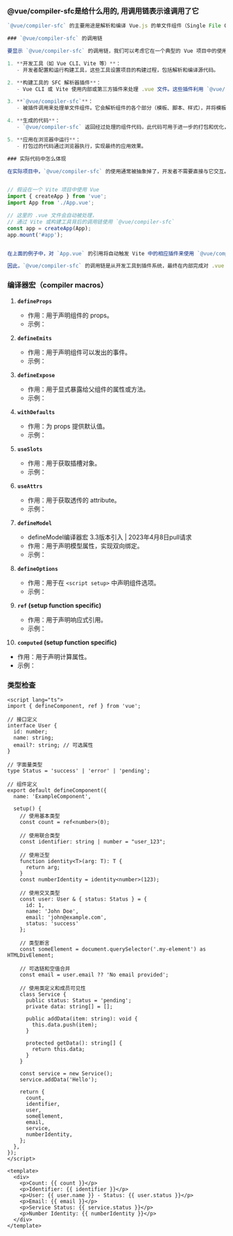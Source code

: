### @vue/compiler-sfc是给什么用的, 用调用链表示谁调用了它

```js
`@vue/compiler-sfc` 的主要用途是解析和编译 Vue.js 的单文件组件（Single File Components，SFCs）。这个库通常不会被直接调用，而是在 Vue 开发和构建工具中被使用，作为处理 .vue 文件的核心工具。

### `@vue/compiler-sfc` 的调用链

要显示 `@vue/compiler-sfc` 的调用链，我们可以考虑它在一个典型的 Vue 项目中的使用场景。以下是一种常见的调用链表示：

1. **开发工具（如 Vue CLI、Vite 等）**：
   - 开发者配置和运行构建工具，这些工具设置项目的构建过程，包括解析和编译源代码。

2. **构建工具的 SFC 解析器插件**：
   - Vue CLI 或 Vite 使用内部或第三方插件来处理 .vue 文件。这些插件利用 `@vue/compiler-sfc` 来解析和编译 `.vue` 文件。

3. **`@vue/compiler-sfc`**：
   - 被插件调用来处理单文件组件。它会解析组件的各个部分（模板、脚本、样式），并将模板编译成 JavaScript 渲染函数。

4. **生成的代码**：
   - `@vue/compiler-sfc` 返回经过处理的组件代码，此代码可用于进一步的打包和优化，最终生成可以在浏览器中运行的 JavaScript。

5. **应用在浏览器中运行**：
   - 打包过的代码通过浏览器执行，实现最终的应用效果。

### 实际代码中怎么体现

在实际项目中，`@vue/compiler-sfc` 的使用通常被抽象掉了，开发者不需要直接与它交互。例如：


// 假设在一个 Vite 项目中使用 Vue
import { createApp } from 'vue';
import App from './App.vue';

// 这里的 .vue 文件会自动被处理，
// 通过 Vite 或构建工具背后的调用链使用 `@vue/compiler-sfc`
const app = createApp(App);
app.mount('#app');


在上面的例子中，对 `App.vue` 的引用将自动触发 Vite 中的相应插件来使用 `@vue/compiler-sfc` 解析和编译这个组件文件。

因此，`@vue/compiler-sfc` 的调用链是从开发工具到插件系统，最终在内部完成对 .vue 文件的解析和编译。
```

### 编译器宏（compiler macros）
1. **`defineProps`**
   - 作用：用于声明组件的 props。
   - 示例：
     <script setup>
     const props = defineProps({
       title: String,
       count: Number
     })
     </script>

2. **`defineEmits`**
   - 作用：用于声明组件可以发出的事件。
   - 示例：
     <script setup>
     const emit = defineEmits(['update', 'delete'])

     function updateItem() {
       emit('update')
     }
     </script>

3. **`defineExpose`**
   - 作用：用于显式暴露给父组件的属性或方法。
   - 示例：
     <script setup>
     function someMethod() { /* ... */ }

     defineExpose({
       someMethod
     })
     </script>

4. **`withDefaults`**
   - 作用：为 props 提供默认值。
   - 示例：
     <script setup>
     const props = withDefaults(defineProps({
       message: String
     }), {
       message: 'Hello World'
     })
     </script>

5. **`useSlots`**
   - 作用：用于获取插槽对象。
   - 示例：
     <script setup>
     const slots = useSlots()

     if (slots.default) {
       // 使用默认插槽内容
     }
     </script>

6. **`useAttrs`**
   - 作用：用于获取透传的 attribute。
   - 示例：
     <script setup>
     const attrs = useAttrs()

     // 可以将 attrs 传递给子组件
     </script>

7. **`defineModel`**
	- defineModel编译器宏 3.3版本引入 | 2023年4月8日pull请求
	- 作用：用于声明模型属性，实现双向绑定。
	- 示例：
     <script setup>
     defineModel({
       props: 'modelValue',
       emit: 'update:modelValue'
     })
     </script>

8. **`defineOptions`**
   - 作用：用于在 `<script setup>` 中声明组件选项。
   - 示例：
     <script setup>
     defineOptions({
       name: 'MyComponent'
     })
     </script>

9. **`ref` (setup function specific)**
   - 作用：用于声明响应式引用。
   - 示例：
     <script setup>
     import { ref } from 'vue'

     const count = ref(0)
     </script>

10. **`computed` (setup function specific)**
   - 作用：用于声明计算属性。
   - 示例：
     <script setup>
     import { computed } from 'vue'

     const count = ref(0)
     const doubleCount = computed(() => count.value * 2)
     </script>
### 类型检查
```vue
<script lang="ts">  
import { defineComponent, ref } from 'vue';  

// 接口定义  
interface User {  
  id: number;  
  name: string;  
  email?: string; // 可选属性  
}  

// 字面量类型  
type Status = 'success' | 'error' | 'pending';  

// 组件定义  
export default defineComponent({  
  name: 'ExampleComponent',  

  setup() {  
    // 使用基本类型  
    const count = ref<number>(0);  

    // 使用联合类型  
    const identifier: string | number = "user_123";  

    // 使用泛型  
    function identity<T>(arg: T): T {  
      return arg;  
    }  
    const numberIdentity = identity<number>(123);  

    // 使用交叉类型  
    const user: User & { status: Status } = {  
      id: 1,  
      name: 'John Doe',  
      email: 'john@example.com',  
      status: 'success'  
    };  

    // 类型断言  
    const someElement = document.querySelector('.my-element') as HTMLDivElement;  
    
    // 可选链和空值合并  
    const email = user.email ?? 'No email provided';  

    // 使用类定义和成员可见性  
    class Service {  
      public status: Status = 'pending';  
      private data: string[] = [];  

      public addData(item: string): void {  
        this.data.push(item);  
      }  

      protected getData(): string[] {  
        return this.data;  
      }  
    }  

    const service = new Service();  
    service.addData('Hello');  

    return {  
      count,  
      identifier,  
      user,  
      someElement,  
      email,  
      service,  
      numberIdentity,  
    };  
  },  
});  
</script>  

<template>  
  <div>  
    <p>Count: {{ count }}</p>  
    <p>Identifier: {{ identifier }}</p>  
    <p>User: {{ user.name }} - Status: {{ user.status }}</p>  
    <p>Email: {{ email }}</p>  
    <p>Service Status: {{ service.status }}</p>  
    <p>Number Identity: {{ numberIdentity }}</p>  
  </div>  
</template>
```
